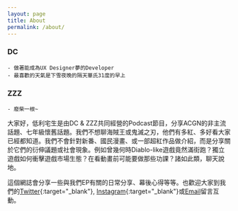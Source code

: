 ```yaml
---
layout: page
title: About
permalink: /about/
---
```

### DC
    - 做著能成為UX Designer夢的Developer   
    - 最喜歡的天氣是下雪夜晚的隔天華氏31度的早上

### ZZZ

    - 廢柴一根~


大家好，低利宅生是由DC & ZZZ共同經營的Podcast節目，分享ACGN的非主流話題、七年級懷舊話題。我們不想聊海賊王或鬼滅之刃，他們有多紅、多好看大家已經都知道。我們不會針對新番、國民漫畫、或一部超紅作品做介紹，而是分享關於它們的衍伸議題或社會現象。例如曾幾何時Diablo-like遊戲竟然滿街跑？獨立遊戲如何衝擊遊戲市場生態？在看動畫前可能要做那些功課？諸如此類，聊天說地。 

這個網誌會分享一些與我們EP有關的日常分享、幕後心得等等。也歡迎大家到我們的[Twitter](https://twitter.com/dzchannel2020){:target="_blank"}, [Instagram](https://www.instagram.com/dzchannel2020/){:target="_blank"}或[Email](mailto:dzchannel@davispcc.com)留言互動。
